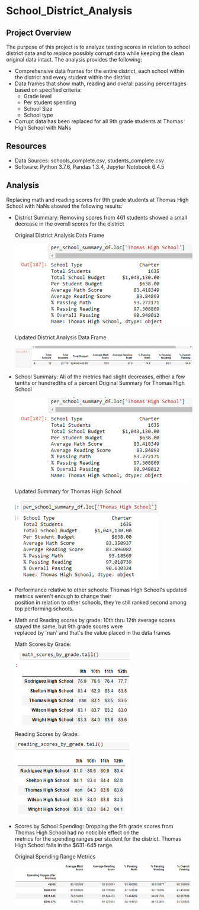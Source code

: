 # School_District_Analysis

## Project Overview

The purpose of this project is to analyze testing scores in relation to school district data and to replace
possibly corrupt data while keeping the clean original data intact. 
The analysis provides the following:
- Comprehensive data frames for the entire district, each school within the district and every student within the district
- Data frames that show math, reading and overall passing percentages based on specified criteria:
    - Grade level
    - Per student spending
    - School Size
    - School type
- Corrupt data has been replaced for all 9th grade students at Thomas High School with NaNs

## Resources
- Data Sources: schools_complete.csv, students_complete.csv
- Software: Python 3.7.6, Pandas 1.3.4, Jupyter Notebook 6.4.5

## Analysis

Replacing math and reading scores for 9th grade students at Thomas High School with NaNs showed the following results:
- District Summary: Removing scores from 461 students showed a small decrease in the overall scores for the district <br/>
  
  Original District Analysis Data Frame
  
  ![orig district analysis](https://github.com/mein0819/School_District_Analysis/blob/main/readMe_Images/schoolSummary_Old.png)

  Updated District Analysis Data Frame
  
  ![updated district analysis](https://github.com/mein0819/School_District_Analysis/blob/main/readMe_Images/districtAnalysis_New.png)
  
- School Summary: All of the metrics had slight decreases, either a few tenths or hundredths of a percent
  Original Summary for Thomas High School
  
  ![orig school summary](https://github.com/mein0819/School_District_Analysis/blob/main/readMe_Images/schoolSummary_Old.png)

  Updated Summary for Thomas High School
  
  ![new school summary](https://github.com/mein0819/School_District_Analysis/blob/main/readMe_Images/schoolSummary_New.png)
  
- Performance relative to other schools: Thomas High School's updated metrics weren't enough to change their <br/>
  position in relation to other schools, they're still ranked second among top performing schools.
- Math and Reading scores by grade: 10th thru 12th average scores stayed the same, but 9th grade scores were <br/>
  replaced by 'nan' and that's the value placed in the data frames
  
  Math Scores by Grade:
  
  ![grade scores](https://github.com/mein0819/School_District_Analysis/blob/main/readMe_Images/mathGrade_New.png)
  
  Reading Scores by Grade:
  
  ![reading scores](https://github.com/mein0819/School_District_Analysis/blob/main/readMe_Images/readingGrade_New.png)
  
- Scores by School Spending: Dropping the 9th grade scores from Thomas High School had no noticible effect on the <br/>
  metrics for the spending ranges per student for the district. Thomas High School falls in the $631-645 range.
  
  Original Spending Range Metrics
  
  ![spending range old](https://github.com/mein0819/School_District_Analysis/blob/main/readMe_Images/spending_Old.png)
